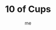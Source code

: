 ---
# basics
title     		 : "10 of Cups"
token					 : 'cups-10'
card_type			 : '' # major, minor, court
layout				 : "tarot-card"
author    		 : 'me'
one_liner 		 : "Joy, fulfillment, overwhelming emotion, giddiness"
alt_names			 : ['Satiety', 'Overflowing']
images				 : ['assets/images/tarot/rws/rw-cups-10.jpg']
keywords			 : ['joy', 'fulfillment', 'overwhelming emotion', 'giddiness']
url						 : 'tarot/cards/cups-10'
aliases				 : []

# password: 'foolish journey'
dropbox				 : 'https://www.dropbox.com/sh/3h9vg8ynjellyng/AACiK2smeGxQRz_nmLIOQHvMa?dl=0'

meaning_light  : "Having more than you ever dreamed. Being deeply thankful for all you’ve been given. Recognizing the Hand of God in the gifts the Universe brings your way. Experiencing transcendent joy. Achieving domestic bliss."

meaning_shadow : "Comparing your achievements or relationships to unrealistic fantasy standards. Experiencing emotions so intense they blunt your ability to cope with reality. Feeling overwhelmed. Envying the achievements and happiness of others."

# more detail
correspondence_planet 			: "Mars"
correspondence_astrological : "Pisces"
correspondence_affirmation  : "I take time to appreciate what I’ve been given."
correspondence_story 				: "The main character finds himself or herself in a relationship more fulfilling or intense than expected."

advice_relationships 	 : "Having it all may be a matter of perspective. Rather than pursue a fantasy romance, decide what you really want and need. Your relationship doesn’t require anyone else’s stamp of approval. Do what delights you, and be grateful for what you have."

advice_work 					 : "Fulfilling work is rare indeed. Be careful how you define success; don’t get so caught up in reaching the next goal that you forget to celebrate your achievements so far. Feeling overwhelmed? Take time out to count your blessings and realign your work with what matters most."

advice_spirituality 	 : "While we may glimpse nirvana in meditation, maintaining a constant state of bliss may prove to be an unrealistic goal. Delight in the small steps you take along the Path. Don’t be overly concerned with spiritual arrival; enjoy the journey."

advice_personal_growth : "Gratitude enhances success. While celebrating your achievements, remember to give credit to those who helped you achieve it. Overwhelm others with sincere recognition, and you’ll find yourself surrounded by an army of eager supporters."

advice_fortune_telling : "Marriage and family are in the cards. Expect a friendship to blossom into a romance."

questions	: ["In your situation, what’s been promised? Who has a promise to keep? What will it take to fulfill that promise?", "Who gets to define what “joy” consists of?", "What course of action is available when you feel overwhelmed?", "How might vows or promises play a role in achieving a greater level of joy in your life?"]

# referenced in the symbols.toml data file
symbols	  : ['10', 'cups', 'happy-family']

# metadata
suppress_topnav : true
related_cards 	: []

---